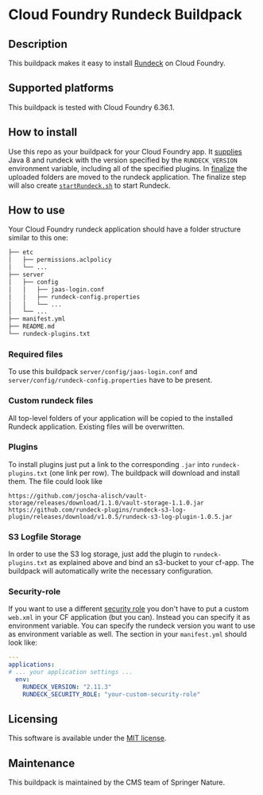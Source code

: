 # Cloud Foundry Rundeck Buildpack

## Description
This buildpack makes it easy to install [Rundeck](https://www.rundeck.com/open-source) on Cloud Foundry. 

## Supported platforms
This buildpack is tested with Cloud Foundry 6.36.1. 

## How to install
Use this repo as your buildpack for your Cloud Foundry app. It [supplies](/bin/supply) Java 8 and rundeck with the version specified by the `RUNDECK_VERSION` environment variable, including all of the specified plugins. In [finalize](/bin/finalize) the uploaded folders are moved to the rundeck application. The finalize step will also create [`startRundeck.sh`](startRundeck.sh) to start Rundeck. 

## How to use
Your Cloud Foundry rundeck application should have a folder structure similar to this one:
```bash
├── etc
│   ├── permissions.aclpolicy
│   └── ...
├── server
│   ├── config
│   │   ├── jaas-login.conf
│   │   ├── rundeck-config.properties
│   │   └── ...
│   └── ...
├── manifest.yml
├── README.md
└── rundeck-plugins.txt

```
### Required files
To use this buildpack `server/config/jaas-login.conf` and `server/config/rundeck-config.properties` have to be present. 

### Custom rundeck files 
All top-level folders of your application will be copied to the installed Rundeck application. Existing files will be overwritten. 

### Plugins
To install plugins just put a link to the corresponding `.jar` into `rundeck-plugins.txt` (one link per row). The buildpack will download and install them. The file could look like

```
https://github.com/joscha-alisch/vault-storage/releases/download/1.1.0/vault-storage-1.1.0.jar
https://github.com/rundeck-plugins/rundeck-s3-log-plugin/releases/download/v1.0.5/rundeck-s3-log-plugin-1.0.5.jar
```

### S3 Logfile Storage
In order to use the S3 log storage, just add the plugin to `rundeck-plugins.txt` as explained above and bind an s3-bucket to your cf-app. The buildpack will automatically write the necessary configuration.

### Security-role
If you want to use a different [security role](http://rundeck.org/docs/administration/authenticating-users.html#security-role) you don't have to put a custom `web.xml` in your CF application (but you can). Instead you can specify it as environment variable. You can specify the rundeck version you want to use as environment variable as well. The section in your `manifest.yml` should look like: 

```yaml
---
applications:
# ... your application settings ...
  env:
    RUNDECK_VERSION: "2.11.3"
    RUNDECK_SECURITY_ROLE: "your-custom-security-role"
```

## Licensing 
This software is available under the [MIT license](LICENSE).

## Maintenance
This buildpack is maintained by the CMS team of Springer Nature.
